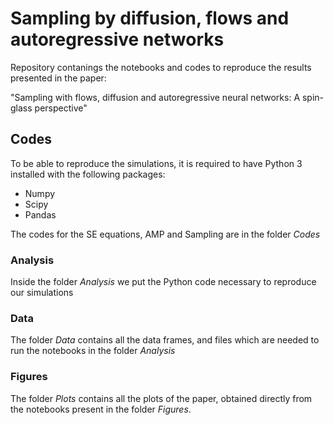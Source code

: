 # Sampling by diffusion, flows and autoregressive networks
Repository contanings the notebooks and codes to reproduce the results presented in the paper:

"Sampling with flows, diffusion and autoregressive neural networks: A spin-glass perspective"

## Codes
To be able to reproduce the simulations, it is required to have Python 3 installed with the following packages:
- Numpy
- Scipy
- Pandas

The codes for the SE equations, AMP and Sampling are in the folder *Codes*

### Analysis
Inside the folder *Analysis* we put the Python code necessary to reproduce our simulations

### Data
The folder *Data* contains all the data frames, and files which are needed to run the notebooks in the folder *Analysis*

### Figures 
The folder *Plots* contains all the plots of the paper, obtained directly from the notebooks present in the folder *Figures*.

